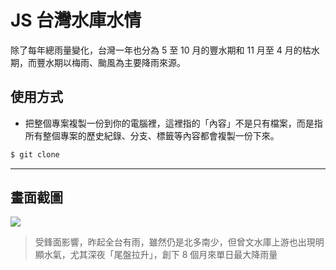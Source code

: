 # JS 台灣水庫水情

除了每年總雨量變化，台灣一年也分為 5 至 10 月的豐水期和 11 月至 4 月的枯水期，而豐水期以梅雨、颱風為主要降雨來源。

## 使用方式
- 把整個專案複製一份到你的電腦裡，這裡指的「內容」不是只有檔案，而是指所有整個專案的歷史紀錄、分支、標籤等內容都會複製一份下來。
```sh
$ git clone
```

----

## 畫面截圖
![](https://i.imgur.com/SLqshSZ.png)
> 受鋒面影響，昨起全台有雨，雖然仍是北多南少，但曾文水庫上游也出現明顯水氣，尤其深夜「尾盤拉升」，創下 8 個月來單日最大降雨量